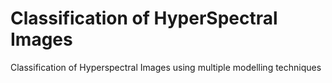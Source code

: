 # Classification of HyperSpectral Images
 Classification of Hyperspectral Images using multiple modelling techniques
